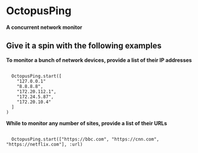 # OctopusPing

**A concurrent network monitor**

## Give it a spin with the following examples

**To monitor a bunch of network devices, provide a list of their IP addresses**
```iex

  OctopusPing.start([
    "127.0.0.1"
    "8.8.8.8",
    "172.20.112.1",
    "172.24.5.87",
    "172.20.10.4"
  ]
)

```

**While to monitor any number of sites, provide a list of their URLs**

```iex

  OctopusPing.start(["https://bbc.com", "https://cnn.com", "https://netflix.com"], :url)
```


